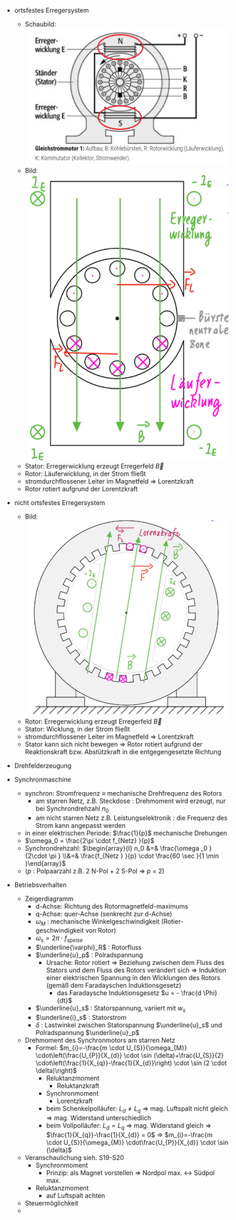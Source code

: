 - ortsfestes Erregersystem 
	- Schaubild: ![|475](https://github.com/ICH-BIN-HXM/images_Aktorsysteme/blob/main/Snipaste_2023-10-20_15-05-31.png?raw=) 
	- Bild: ![|250](https://github.com/ICH-BIN-HXM/images_Aktorsysteme/blob/main/Snipaste_2023-10-20_15-38-20.png?raw=) 
	- Stator: Erregerwicklung erzeugt Erregerfeld $\vec{B}$ 
	- Rotor: Läuferwicklung, in der Strom fließt 
	- stromdurchflossener Leiter im Magnetfeld $\Rightarrow$ Lorentzkraft 
	- Rotor rotiert aufgrund der Lorentzkraft 
- nicht ortsfestes Erregersystem 
	- Bild:  ![|325](https://github.com/ICH-BIN-HXM/images_Aktorsysteme/blob/main/Snipaste_2023-10-20_15-40-17.png?raw=) 
	- Rotor: Erregerwicklung erzeugt Erregerfeld $\vec{B}$ 
	- Stator: Wicklung, in der Strom fließt 
	- stromdurchflossener Leiter im Magnetfeld $\Rightarrow$ Lorentzkraft 
	- Stator kann sich nicht bewegen $\Rightarrow$ Rotor rotiert aufgrund der Reaktionskraft bzw. Abstützkraft in die entgegengesetzte Richtung 

- Drehfelderzeugung 

- Synchronmaschine 
	- synchron: Stromfrequenz $\equiv$ mechanische Drehfrequenz des Rotors 
		- am starren Netz, z.B. Steckdose : Drehmoment wird erzeugt, nur bei Synchrondrehzahl $n_0$ 
		- am nicht starren Netz z.B. Leistungselektronik : die Frequenz des Strom kann angepasst werden 
	- in einer elektrischen Periode: $\frac{1}{p}$ mechanische Drehungen 
	- $\omega_0 = \frac{2\pi \cdot f_{Netz} }{p}$ 
	- Synchrondrehzahl: $\begin{array}{l}  n_0 &=& \frac{\omega _0 }{2\cdot \pi }  \\&=& \frac{f_{Netz } }{p} \cdot \frac{60 \sec }{1 \min }\end{array}$ 
	- ($p$ : Polpaarzahl z.B. 2 N-Pol + 2 S-Pol $\Rightarrow$ $p$ = 2) 

- Betriebsverhalten 
	- Zeigerdiagramm 
		- d-Achse: Richtung des Rotormagnetfeld-maximums 
		- q-Achse: quer-Achse (senkrecht zur d-Achse) 
		- $\omega_M$ : mechanische Winkelgeschwindigkeit (Rotier-geschwindigkeit von Rotor) 
		- $\omega_s = 2 \pi \cdot f_{speise}$ 
		- $\underline{\varphi}_R$ : Rotorfluss
		- $\underline{u}_p$ : Polradspannung 
			- Ursache: Rotor rotiert $\Rightarrow$ Beziehung zwischen dem Fluss des Stators und dem Fluss des Rotors verändert sich $\Rightarrow$ Induktion einer elektrischen Spannung in den Wicklungen des Rotors (gemäß dem Faradayschen Induktionsgesetz) 
				- das Faradaysche Induktionsgesetz $u = - \frac{d \Phi}{dt}$ 
		- $\underline{u}_s$ : Statorspannung, variiert mit $w_s$ 
		- $\underline{i}_s$ : Statorstrom 
		- $\delta$ : Lastwinkel zwischen Statorspannung $\underline{u}_s$ und Polradspannung $\underline{u}_p$ 
	- Drehmoment des Synchronmotors am starren Netz 
		- Formel: $m_{i}=-\frac{m \cdot U_{S}}{\omega_{M}} \cdot\left(\frac{U_{P}}{X_{d}} \cdot \sin (\delta)+\frac{U_{S}}{2} \cdot\left(\frac{1}{X_{q}}-\frac{1}{X_{d}}\right) \cdot \sin (2 \cdot \delta)\right)$ 
			- Reluktanzmoment 
				- Reluktanzkraft 
			- Synchronmoment 
				- Lorentzkraft 
			- beim Schenkelpolläufer: $L_d \neq L_q$ $\Rightarrow$ mag. Luftspalt nicht gleich $\Rightarrow$ mag. Widerstand unterschiedlich 
			- beim Vollpolläufer: $L_d = L_q$ $\Rightarrow$ mag. Widerstand gleich $\Rightarrow$ $\frac{1}{X_{q}}-\frac{1}{X_{d}} = 0$ $\Rightarrow$ $m_{i}=-\frac{m \cdot U_{S}}{\omega_{M}} \cdot\frac{U_{P}}{X_{d}} \cdot \sin (\delta)$ 
	- Veranschaulichung sieh. S19-S20 
		- Synchronmoment 
			- Prinzip: als Magnet vorstellen $\Rightarrow$ Nordpol max. <-> Südpol max. 
		- Reluktanzmoment 
			- auf Luftspalt achten 
	- Steuermöglichkeit 
	- 